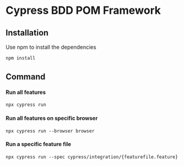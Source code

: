 # Cypress BDD POM Framework

## Installation

Use npm to install the dependencies

```bash
npm install
```

## Command

#### Run all features
```
npx cypress run 
```
#### Run all features on specific browser
```
npx cypress run --browser browser
```

#### Run a specific feature file
```
npx cypress run --spec cypress/integration/{featurefile.feature}
```